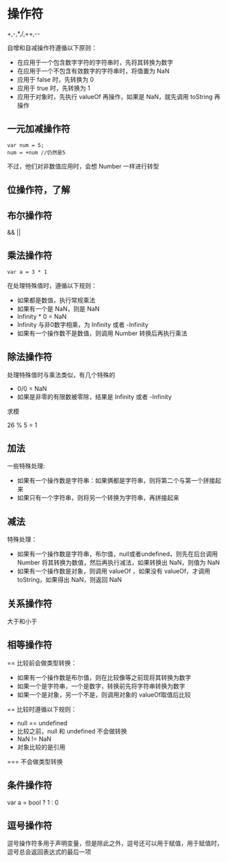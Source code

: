 # 操作符
+,-,*,/,++,--

自增和自减操作符遵循以下原则：

- 在应用于一个包含数字字符的字符串时，先将其转换为数字
- 在应用于一个不包含有效数字的字符串时，将值置为 NaN
- 应用于 false 时，先转换为 0 
- 应用于 true 时，先转换为 1
- 应用于对象时，先执行 valueOf 再操作，如果是 NaN，就先调用 toString 再操作

## 一元加减操作符

```
var num = 5;
num = +num //仍然是5
```
不过，他们对非数值应用时，会想 Number 一样进行转型

## 位操作符，了解
## 布尔操作符
&& ||

## 乘法操作符

```
var a = 3 * 1
```
在处理特殊值时，遵循以下规则：

- 如果都是数值，执行常规乘法
- 如果有一个是 NaN，则是 NaN
- Infinity * 0 = NaN
- Infinity 与非0数字相乘，为 Infinity 或者 -Infinity
- 如果有一个操作数不是数值，则调用 Number 转换后再执行乘法

## 除法操作符
处理特殊值时与乘法类似，有几个特殊的

- 0/0 = NaN
- 如果是非零的有限数被零除，结果是 Infinity 或者 -Infinity

求模

26 % 5 = 1

## 加法
一些特殊处理:

- 如果有一个操作数是字符串：如果俩都是字符串，则将第二个与第一个拼接起来
- 如果只有一个字符串，则将另一个转换为字符串，再拼接起来

## 减法

特殊处理：

- 如果有一个操作数是字符串，布尔值，null或者undefined，则先在后台调用 Number 将其转换为数值，然后再执行减法，如果转换出 NaN，则值为 NaN
- 如果有一个操作数是对象，则调用 valueOf ，如果没有 valueOf，才调用 toString，如果得出 NaN，则返回 NaN

## 关系操作符

大于和小于

## 相等操作符

== 比较前会做类型转换：

- 如果有一个操作数是布尔值，则在比较像等之前现将其转换为数字
- 如果一个是字符串，一个是数字，转换前先将字符串转换为数字
- 如果一个是对象，另一个不是，则调用对象的 valueOf取值后比较

== 比较时遵循以下规则：

- null == undefined
- 比较之前，null 和 undefined 不会做转换
- NaN != NaN
- 对象比较的是引用

=== 不会做类型转换

## 条件操作符
var a = bool ? 1 : 0

## 逗号操作符
逗号操作符多用于声明变量，但是除此之外，逗号还可以用于赋值，用于赋值时，逗号总会返回表达式的最后一项


